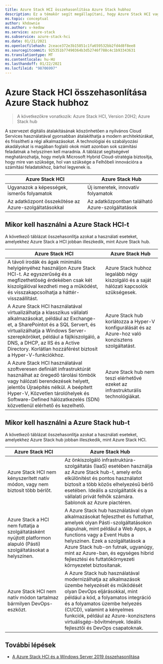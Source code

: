 ```yaml
---
title: Azure Stack HCI összehasonlítása Azure Stack hubhoz
description: Ez a témakör segít megállapítani, hogy Azure Stack HCI vagy Azure Stack hub megfelelő-e a szervezet számára.
ms.topic: conceptual
author: khdownie
ms.author: v-kedow
ms.service: azure-stack
ms.subservice: azure-stack-hci
ms.date: 01/21/2021
ms.openlocfilehash: 2ceace372e3b15851c1fa659532bb2fd4d8f8ee8
ms.sourcegitcommit: 925351b77490364b3d52746f788c4c1b93343631
ms.translationtype: MT
ms.contentlocale: hu-HU
ms.lasthandoff: 01/22/2021
ms.locfileid: "98706997"
---
```

# <a name="compare-azure-stack-hci-to-azure-stack-hub"></a>Azure Stack HCI összehasonlítása Azure Stack hubhoz

> A következőkre vonatkozik: Azure Stack HCI, Version 20H2; Azure Stack hub

A szervezet digitális átalakításának köszönhetően a nyilvános Cloud Services használatával gyorsabban átalakíthatja a modern architektúrákat, és frissítheti a régi alkalmazásokat. A technológiai és szabályozási akadályokat is magában foglaló okok miatt azonban sok számítási feladatnak a helyszínen kell maradnia. A táblázat segítségével meghatározhatja, hogy melyik Microsoft Hybrid Cloud-stratégia biztosítja, hogy mire van szüksége, hol van szüksége a Felhőbeli innovációra a számítási feladatokhoz, bárhol legyenek is.

| Azure Stack HCI | Azure Stack Hub |
| --------------- | --------------- |
| Ugyanazok a képességek, ismerős folyamatok | Új ismeretek, innovatív folyamatok |
| Az adatközpont összekötése az Azure-szolgáltatásokkal | Az adatközpontban található Azure-szolgáltatások |

## <a name="when-to-use-azure-stack-hci"></a>Mikor kell használni a Azure Stack HCI-t

A következő táblázat összehasonlítja azokat a használati eseteket, amelyekhez Azure Stack a HCI jobban illeszkedik, mint Azure Stack hub.

| Azure Stack HCI                                                                 | Azure Stack Hub                                                                         |
| ------------------------------------------------------------------------------- | --------------------------------------------------------------------------------------- |
| A távoli irodák és ágak minimális helyigényéhez használjon Azure Stack HCI-t. Az egyszerűség és a megfizethetőség érdekében csak két kiszolgálóval kezdheti meg a működést, és visszakapcsolhatja a háttér-visszaállítást. | Azure Stack hubhoz legalább négy kiszolgáló és a saját hálózati kapcsolók szükségesek. |
| A Azure Stack HCI használatával virtualizálhatja a klasszikus vállalati alkalmazásokat, például az Exchange-et, a SharePointot és a SQL Servert, és virtualizálhatja a Windows Server-szerepköröket, például a fájlkiszolgáló, a DNS, a DHCP, az IIS és a Active Directory. Korlátlan hozzáférést biztosít a Hyper-V-funkciókhoz.| Azure Stack hub korlátozza a Hyper-V konfigurálását és az Azure-hoz való konzisztens szolgáltatást. | 
| A Azure Stack HCI használatával szoftveresen definiált infrastruktúrát használhat az öregedő tárolási tömbök vagy hálózati berendezések helyett, jelentős Újraépítés nélkül. A beépített Hyper-V, Közvetlen tárolóhelyek és Software-Defined hálózatkezelés (SDN) közvetlenül elérhető és kezelhető. | Azure Stack hub nem teszi elérhetővé ezeket az infrastrukturális technológiákat. |

## <a name="when-to-use-azure-stack-hub"></a>Mikor kell használni a Azure Stack hub-t

A következő táblázat összehasonlítja azokat a használati eseteket, amelyekhez Azure Stack hub jobban illeszkedik, mint Azure Stack HCI.

| Azure Stack HCI                                                                 | Azure Stack Hub                                                                          |
| ------------------------------------------------------------------------------- | ---------------------------------------------------------------------------------------- |
| Azure Stack HCI nem kényszerített natív módon, vagy nem biztosít több bérlőt. | Az önkiszolgáló infrastruktúra-szolgáltatás (IaaS) esetében használja az Azure Stack hub-t, amely erős elkülönítést és pontos használatot biztosít a több közös elhelyezésű bérlő esetében. Ideális a szolgáltatók és a vállalati privát felhők számára. Sablonok az Azure piactéren. | 
| Azure Stack a HCI nem futtatja a szolgáltatásként nyújtott platformon alapuló (Pásti) szolgáltatásokat a helyszínen. | A Azure Stack hub használatával olyan alkalmazásokat fejleszthet és futtathat, amelyek olyan Pásti-szolgáltatásokon alapulnak, mint például a Web Apps, a functions vagy a Event Hubs a helyszínen. Ezek a szolgáltatások a Azure Stack hub-on futnak, ugyanúgy, mint az Azure-ban, és egységes hibrid fejlesztési és futtatókörnyezeti környezetet biztosítanak. |
| Azure Stack HCI nem natív módon tartalmaz bármilyen DevOps-eszközt. | A Azure Stack hub használatával modernizálhatja az alkalmazások üzembe helyezését és működését olyan DevOps eljárásokkal, mint például a kód, a folyamatos integráció és a folyamatos üzembe helyezés (CI/CD), valamint a kényelmes funkciók, például az Azure-konzisztens virtuálisgép-bővítmények. Ideális fejlesztői és DevOps csapatoknak. |

## <a name="next-steps"></a>További lépések

- [A Azure Stack HCI és a Windows Server 2019 összehasonlítása](compare-windows-server.md)
